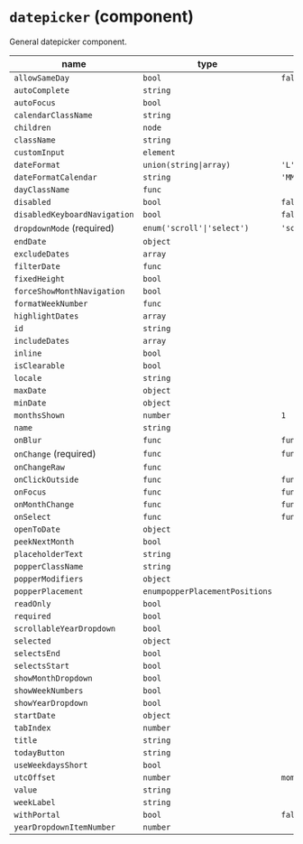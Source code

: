 `datepicker` (component)
========================

General datepicker component.

| name  | type  | default value  | description  |
|---|---|---|---|
|`allowSameDay`|`bool`|`false`||
|`autoComplete`|`string`|||
|`autoFocus`|`bool`|||
|`calendarClassName`|`string`|||
|`children`|`node`|||
|`className`|`string`|||
|`customInput`|`element`|||
|`dateFormat`|`union(string\|array)`|`'L'`||
|`dateFormatCalendar`|`string`|`'MMMM YYYY'`||
|`dayClassName`|`func`|||
|`disabled`|`bool`|`false`||
|`disabledKeyboardNavigation`|`bool`|`false`||
|`dropdownMode` (required)|`enum('scroll'\|'select')`|`'scroll'`||
|`endDate`|`object`|||
|`excludeDates`|`array`|||
|`filterDate`|`func`|||
|`fixedHeight`|`bool`|||
|`forceShowMonthNavigation`|`bool`|||
|`formatWeekNumber`|`func`|||
|`highlightDates`|`array`|||
|`id`|`string`|||
|`includeDates`|`array`|||
|`inline`|`bool`|||
|`isClearable`|`bool`|||
|`locale`|`string`|||
|`maxDate`|`object`|||
|`minDate`|`object`|||
|`monthsShown`|`number`|`1`||
|`name`|`string`|||
|`onBlur`|`func`|`function() {}`||
|`onChange` (required)|`func`|`function() {}`||
|`onChangeRaw`|`func`|||
|`onClickOutside`|`func`|`function() {}`||
|`onFocus`|`func`|`function() {}`||
|`onMonthChange`|`func`|`function() {}`||
|`onSelect`|`func`|`function() {}`||
|`openToDate`|`object`|||
|`peekNextMonth`|`bool`|||
|`placeholderText`|`string`|||
|`popperClassName`|`string`|||
|`popperModifiers`|`object`|||
|`popperPlacement`|`enumpopperPlacementPositions`|||
|`readOnly`|`bool`|||
|`required`|`bool`|||
|`scrollableYearDropdown`|`bool`|||
|`selected`|`object`|||
|`selectsEnd`|`bool`|||
|`selectsStart`|`bool`|||
|`showMonthDropdown`|`bool`|||
|`showWeekNumbers`|`bool`|||
|`showYearDropdown`|`bool`|||
|`startDate`|`object`|||
|`tabIndex`|`number`|||
|`title`|`string`|||
|`todayButton`|`string`|||
|`useWeekdaysShort`|`bool`|||
|`utcOffset`|`number`|`moment().utcOffset()`||
|`value`|`string`|||
|`weekLabel`|`string`|||
|`withPortal`|`bool`|`false`||
|`yearDropdownItemNumber`|`number`|||